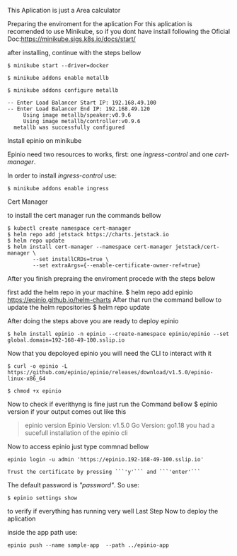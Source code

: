 This Aplication is just a Area calculator

Preparing the enviroment for the aplication
For this aplication is recomended to use Minikube, so if you dont have install following the Oficial Doc:https://minikube.sigs.k8s.io/docs/start/

after installing, continue with the steps bellow
```
$ minikube start --driver=docker
```

```
$ minikube addons enable metallb
```

```
$ minikube addons configure metallb

-- Enter Load Balancer Start IP: 192.168.49.100
-- Enter Load Balancer End IP: 192.168.49.120
     Using image metallb/speaker:v0.9.6
     Using image metallb/controller:v0.9.6
  metallb was successfully configured
```

Install epinio on minikube

Epinio need two resources to works, first: one _ingress-control_ and one _cert-manager_.

  In order to install _ingress-control_ use:

```
$ minikube addons enable ingress
```
Cert Manager

to install the cert manager run the commands bellow
```
$ kubectl create namespace cert-manager
$ helm repo add jetstack https://charts.jetstack.io
$ helm repo update
$ helm install cert-manager --namespace cert-manager jetstack/cert-manager \
        --set installCRDs=true \
        --set extraArgs={--enable-certificate-owner-ref=true}
```
After you finish prepraing the enviroment procede with the steps below

first add the helm repo in your machine.
$ helm repo add epinio https://epinio.github.io/helm-charts
After that run the command bellow to update the helm repositories
$ helm repo update

After doing the steps above you are ready to deploy epinio 
```
$ helm install epinio -n epinio --create-namespace epinio/epinio --set global.domain=192-168-49-100.sslip.io
```
Now that you depoloyed epinio you will need the CLI to interact with it
```
$ curl -o epinio -L https://github.com/epinio/epinio/releases/download/v1.5.0/epinio-linux-x86_64
```
```
$ chmod +x epinio
```
Now to check if everithyng is fine just run the Command bellow 
$ epinio version
if your output comes out like this
> epinio version
Epinio Version: v1.5.0
Go Version: go1.18
you had a sucefull installation of the epinio cli

Now to access epinio just type commnad bellow 
```
epinio login -u admin 'https://epinio.192-168-49-100.sslip.io'

Trust the certificate by pressing ```'y'``` and ```'enter'```
```
The default password is _"password"_. So use: 
```
$ epinio settings show
```
to verify if everything has running very well
Last Step 
Now to deploy the aplication 

inside the app path use:
```
epinio push --name sample-app  --path ../epinio-app
```
